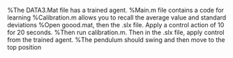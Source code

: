 
%The DATA3.Mat file has a trained agent.
%Main.m file contains a code for learning
%Calibration.m allows you to recall the average value and standard deviations
%Open goood.mat, then the .slx file. Apply a control action of 10 for 20 seconds. 
%Then run calibration.m. Then in the .slx file, apply control from the trained agent. 
%The pendulum should swing and then move to the top position
